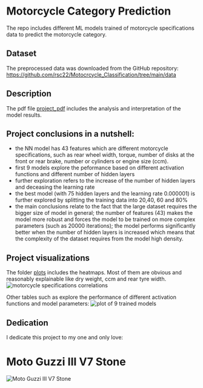 # Motorcycle Category Prediction

The repo includes different ML models trained of motorcycle specifications data to predict the motorcycle category.

## Dataset

The preprocessed data was downloaded from the GitHub repository: https://github.com/rsc22/Motocrcycle_Classification/tree/main/data

## Description

The pdf file [project_pdf](https://github.com/Nwojarnik/motorcycle_category_prediction/blob/main/motorcycle_category_prediction/scripts_with_processed_data/Motorcycle_classification.pdf) includes the analysis and interpretation of the model results.

## Project conclusions in a nutshell:
* the NN model has 43 features which are different motorcycle specifications, such as rear wheel width, torque, number of disks at the front or rear brake, number or cylinders or engine size (ccm).
* first 9 models explore the peformance based on different activation functions and different number of hidden layers
* further exploration refers to the increase of the number of hidden layers and deceasing the learning rate
* the best model (with 75 hidden layers and the learning rate 0.000001) is further explored by splitting the training data into 20,40, 60 and 80%
* the main conclusions relate to the fact that the large dataset requires the bigger size of model in general; the number of features (43) makes the model more robust and forces the model to be trained on more complex parameters (such as 20000 iterations); the model performs significantly better when the number of hidden layers is increased which means that the complexity of the dataset requires from the model high density.

## Project visualizations

The folder [plots](https://github.com/Nwojarnik/motorcycle_category_prediction/tree/main/motorcycle_category_prediction/plots) includes the heatmaps. Most of them are obvious and reasonably explainable like dry weight, ccm and rear tyre width.
![motorcycle specifications correlations](https://github.com/Nwojarnik/motorcycle_category_prediction/blob/main/motorcycle_category_prediction/plots/corr_all_feats.png)


Other tables such as explore the performance of different activation functions and model parameters:
![plot of 9 trained models](https://github.com/Nwojarnik/motorcycle_category_prediction/blob/main/motorcycle_category_prediction/plots/results_9models.png)

## Dedication

I dedicate this project to my one and only love:
# Moto Guzzi III V7 Stone
![Moto Guzzi III V7 Stone](https://github.com/Nwojarnik/motorcycle_category_prediction/blob/main/motorcycle_category_prediction/one_and_only_love.jpg)
